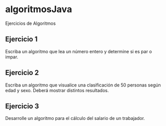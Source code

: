# algoritmosJava
Ejercicios de Algoritmos

## Ejercicio 1 
Escriba un algoritmo que lea un número entero y determine si es par o impar. 

## Ejercicio 2
Escriba un algoritmo que visualice una clasificación de 50 personas según edad y sexo.
Deberá mostrar distintos resultados.

## Ejercicio 3 
Desarrolle un algoritmo para el cálculo del salario de un trabajador.  
